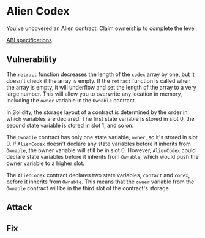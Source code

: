 # Alien Codex

You've uncovered an Alien contract. Claim ownership to complete the level.

[ABI specifications](https://docs.soliditylang.org/en/v0.4.21/abi-spec.html)

## Vulnerability

The `retract` function decreases the length of the `codex` array by one, but it doesn't check if the array is empty. If the `retract` function is called when the array is empty, it will underflow and set the length of the array to a very large number. This will allow you to overwrite any location in memory, including the `owner` variable in the `Ownable` contract.

In Solidity, the storage layout of a contract is determined by the order in which variables are declared. The first state variable is stored in slot 0, the second state variable is stored in slot 1, and so on.

The `Ownable` contract has only one state variable, `owner`, so it's stored in slot 0. If `AlienCodex` doesn't declare any state variables before it inherits from `Ownable`, the owner variable will still be in slot 0. However, `AlienCodex` could declare state variables before it inherits from `Ownable`, which would push the owner variable to a higher slot.

The `AlienCodex` contract declares two state variables, `contact` and `codex`, before it inherits from `Ownable`. This means that the `owner` variable from the `Ownable` contract will be in the third slot of the contract's storage.

## Attack

## Fix

